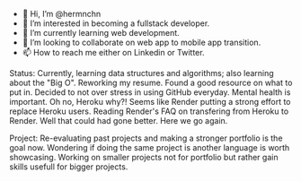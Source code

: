 - 👋 Hi, I’m @hermnchn
- 👀 I’m interested in becoming a fullstack developer.
- 🌱 I’m currently learning web development.
- 💞️ I’m looking to collaborate on web app to mobile app transition.
- 📫 How to reach me either on Linkedin or Twitter.

Status: Currently, learning data structures and algorithms; also learning about the "Big O". Reworking my resume. Found a good resource on what to put in. Decided to not over stress in using GitHub everyday. Mental health is important. Oh no, Heroku why?! Seems like Render putting a strong effort to replace Heroku users. Reading Render's FAQ on transfering from Heroku to Render. Well that could had gone better. Here we go again.

Project: Re-evaluating past projects and making a stronger portfolio is the goal now. Wondering if doing the same project is another language is worth showcasing. Working on smaller projects not for portfolio but rather gain skills usefull for bigger projects.


<!---
hermnchn/hermnchn is a ✨ special ✨ repository because its `README.md` (this file) appears on your GitHub profile.
You can click the Preview link to take a look at your changes.
--->
